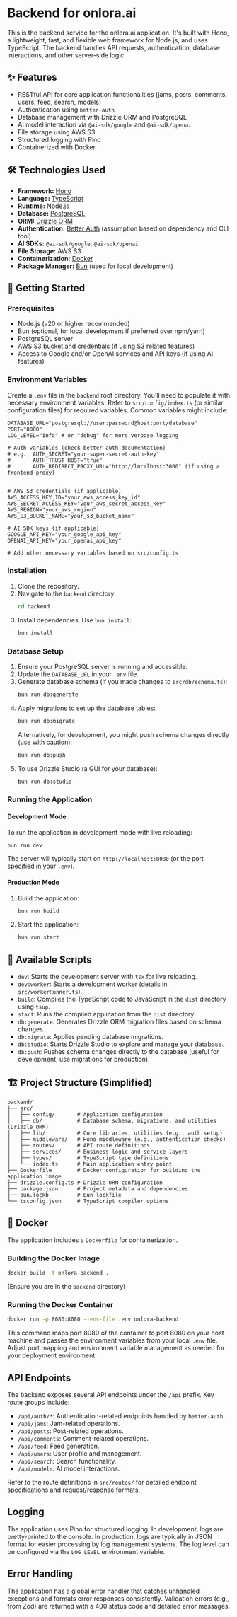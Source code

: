 # Backend for onlora.ai

This is the backend service for the onlora.ai application. It's built with Hono, a lightweight, fast, and flexible web framework for Node.js, and uses TypeScript. The backend handles API requests, authentication, database interactions, and other server-side logic.

## ✨ Features

*   RESTful API for core application functionalities (jams, posts, comments, users, feed, search, models)
*   Authentication using `better-auth`
*   Database management with Drizzle ORM and PostgreSQL
*   AI model interaction via `@ai-sdk/google` and `@ai-sdk/openai`
*   File storage using AWS S3
*   Structured logging with Pino
*   Containerized with Docker

## 🛠️ Technologies Used

*   **Framework:** [Hono](https://hono.dev/)
*   **Language:** [TypeScript](https://www.typescriptlang.org/)
*   **Runtime:** [Node.js](https://nodejs.org/)
*   **Database:** [PostgreSQL](https://www.postgresql.org/)
*   **ORM:** [Drizzle ORM](https://orm.drizzle.team/)
*   **Authentication:** [Better Auth](https://github.com/better-auth/better-auth) (assumption based on dependency and CLI tool)
*   **AI SDKs:** `@ai-sdk/google`, `@ai-sdk/openai`
*   **File Storage:** AWS S3
*   **Containerization:** [Docker](https://www.docker.com/)
*   **Package Manager:** [Bun](https://bun.sh/) (used for local development)

## 🚀 Getting Started

### Prerequisites

*   Node.js (v20 or higher recommended)
*   Bun (optional, for local development if preferred over npm/yarn)
*   PostgreSQL server
*   AWS S3 bucket and credentials (if using S3 related features)
*   Access to Google and/or OpenAI services and API keys (if using AI features)

### Environment Variables

Create a `.env` file in the `backend` root directory. You'll need to populate it with necessary environment variables. Refer to `src/config/index.ts` (or similar configuration files) for required variables. Common variables might include:

```env
DATABASE_URL="postgresql://user:password@host:port/database"
PORT="8080"
LOG_LEVEL="info" # or "debug" for more verbose logging

# Auth variables (check better-auth documentation)
# e.g., AUTH_SECRET="your-super-secret-auth-key"
#       AUTH_TRUST_HOST="true" 
#       AUTH_REDIRECT_PROXY_URL="http://localhost:3000" (if using a frontend proxy)


# AWS S3 credentials (if applicable)
AWS_ACCESS_KEY_ID="your_aws_access_key_id"
AWS_SECRET_ACCESS_KEY="your_aws_secret_access_key"
AWS_REGION="your_aws_region"
AWS_S3_BUCKET_NAME="your_s3_bucket_name"

# AI SDK keys (if applicable)
GOOGLE_API_KEY="your_google_api_key"
OPENAI_API_KEY="your_openai_api_key"

# Add other necessary variables based on src/config.ts
```

### Installation

1.  Clone the repository.
2.  Navigate to the `backend` directory:
    ```bash
    cd backend
    ```
3.  Install dependencies. Use `bun install`:
    ```bash
    bun install
    ```

### Database Setup

1.  Ensure your PostgreSQL server is running and accessible.
2.  Update the `DATABASE_URL` in your `.env` file.
3.  Generate database schema (if you made changes to `src/db/schema.ts`):
    ```bash
    bun run db:generate
    ```
4.  Apply migrations to set up the database tables:
    ```bash
    bun run db:migrate
    ```
    Alternatively, for development, you might push schema changes directly (use with caution):
    ```bash
    bun run db:push
    ```
5.  To use Drizzle Studio (a GUI for your database):
    ```bash
    bun run db:studio
    ```

### Running the Application

#### Development Mode

To run the application in development mode with live reloading:

```bash
bun run dev
```

The server will typically start on `http://localhost:8080` (or the port specified in your `.env`).

#### Production Mode

1.  Build the application:
    ```bash
    bun run build
    ```
2.  Start the application:
    ```bash
    bun run start
    ```

## 📜 Available Scripts

*   `dev`: Starts the development server with `tsx` for live reloading.
*   `dev:worker`: Starts a development worker (details in `src/workerRunner.ts`).
*   `build`: Compiles the TypeScript code to JavaScript in the `dist` directory using `tsup`.
*   `start`: Runs the compiled application from the `dist` directory.
*   `db:generate`: Generates Drizzle ORM migration files based on schema changes.
*   `db:migrate`: Applies pending database migrations.
*   `db:studio`: Starts Drizzle Studio to explore and manage your database.
*   `db:push`: Pushes schema changes directly to the database (useful for development, use migrations for production).

## 🏗️ Project Structure (Simplified)

```
backend/
├── src/
│   ├── config/       # Application configuration
│   ├── db/           # Database schema, migrations, and utilities (Drizzle ORM)
│   ├── lib/          # Core libraries, utilities (e.g., auth setup)
│   ├── middleware/   # Hono middleware (e.g., authentication checks)
│   ├── routes/       # API route definitions
│   ├── services/     # Business logic and service layers
│   ├── types/        # TypeScript type definitions
│   └── index.ts      # Main application entry point
├── Dockerfile        # Docker configuration for building the application image
├── drizzle.config.ts # Drizzle ORM configuration
├── package.json      # Project metadata and dependencies
├── bun.lockb         # Bun lockfile
└── tsconfig.json     # TypeScript compiler options
```

## 🐳 Docker

The application includes a `Dockerfile` for containerization.

### Building the Docker Image

```bash
docker build -t onlora-backend .
```
(Ensure you are in the `backend` directory)

### Running the Docker Container

```bash
docker run -p 8080:8080 --env-file .env onlora-backend
```

This command maps port 8080 of the container to port 8080 on your host machine and passes the environment variables from your local `.env` file. Adjust port mapping and environment variable management as needed for your deployment environment.

##  API Endpoints

The backend exposes several API endpoints under the `/api` prefix. Key route groups include:

*   `/api/auth/*`: Authentication-related endpoints handled by `better-auth`.
*   `/api/jams`: Jam-related operations.
*   `/api/posts`: Post-related operations.
*   `/api/comments`: Comment-related operations.
*   `/api/feed`: Feed generation.
*   `/api/users`: User profile and management.
*   `/api/search`: Search functionality.
*   `/api/models`: AI model interactions.

Refer to the route definitions in `src/routes/` for detailed endpoint specifications and request/response formats.

##  Logging

The application uses Pino for structured logging. In development, logs are pretty-printed to the console. In production, logs are typically in JSON format for easier processing by log management systems. The log level can be configured via the `LOG_LEVEL` environment variable.

## Error Handling

The application has a global error handler that catches unhandled exceptions and formats error responses consistently. Validation errors (e.g., from Zod) are returned with a 400 status code and detailed error messages.
